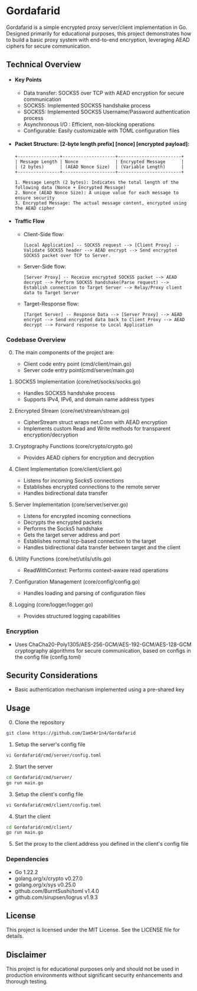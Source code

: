 # Gordafarid

Gordafarid is a simple encrypted proxy server/client implementation in Go. Designed primarily for educational purposes, this project demonstrates how to build a basic proxy system with end-to-end encryption, leveraging AEAD ciphers for secure communication.

## Technical Overview

- #### Key Points
   - Data transfer: SOCKS5 over TCP with AEAD encryption for secure communication
   - SOCKS5: Implemented SOCKS5 handshake process
   - SOCKS5: Implemented SOCKS5 Username/Password authentication process
   - Asynchronous I/O : Efficient, non-blocking operations
   - Configurable: Easily customizable with TOML configuration files
- #### Packet Structure: [2-byte length prefix] [nonce] [encrypted payload]:
   ```plaintext
   +----------------+--------------------+------------------------+
   | Message Length | Nonce              | Encrypted Message      |
   | (2 bytes)      | (AEAD Nonce Size)  | (Variable Length)      |
   +----------------+--------------------+------------------------+
   
   1. Message Length (2 bytes): Indicates the total length of the following data (Nonce + Encrypted Message)
   2. Nonce (AEAD Nonce Size): A unique value for each message to ensure security
   3. Encrypted Message: The actual message content, encrypted using the AEAD cipher
   ```

- #### Traffic Flow
   - Client-Side flow:
      ```plaintext
      [Local Application] -- SOCKS5 request --> [Client Proxy] -- Validate SOCKS5 header --> AEAD encrypt --> Send encrypted SOCKS5 packet over TCP to Server.
      ```

   - Server-Side flow:
      ```plaintext
      [Server Proxy] -- Receive encrypted SOCKS5 packet --> AEAD decrypt --> Perform SOCKS5 handshake(Parse request) --> Establish connection to Target Server --> Relay/Proxy client data to Target Server
      ```

   - Target-Response flow:
      ```plaintext
      [Target Server] -- Response Data --> [Server Proxy] --> AEAD encrypt --> Send encrypted data back to Client Proxy --> AEAD decrypt --> Forward response to Local Application
      ```
###  Codebase Overview

0. The main components of the project are:
   - Client code entry point (cmd/client/main.go)
   - Server code entry point(cmd/server/main.go)

1. SOCKS5 Implementation (core/net/socks/socks.go)
   - Handles SOCKS5 handshake process
   - Supports IPv4, IPv6, and domain name address types

2. Encrypted Stream (core/net/stream/stream.go)
   - CipherStream struct wraps net.Conn with AEAD encryption
   - Implements custom Read and Write methods for transparent encryption/decryption

3. Cryptography Functions (core/crypto/crypto.go)
   - Provides AEAD ciphers for encryption and decryption

4. Client Implementation (core/client/client.go)
   - Listens for incoming Socks5 connections
   - Establishes encrypted connections to the remote server
   - Handles bidirectional data transfer

5. Server Implementation (core/server/server.go)
   - Listens for encrypted incoming connections
   - Decrypts the encrypted packets
   - Performs the Socks5 handshake
   - Gets the target server address and port
   - Establishes normal tcp-based connection to the target
   - Handles bidirectional data transfer between target and the client

6. Utility Functions (core/net/utils/utils.go)
   - ReadWithContext: Performs context-aware read operations

7. Configuration Management (core/config/config.go)
   - Handles loading and parsing of configuration files

8. Logging (core/logger/logger.go)
   - Provides structured logging capabilities

### Encryption

- Uses ChaCha20-Poly1305/AES-256-GCM/AES-192-GCM/AES-128-GCM cryptography algorithms for secure communication, based on configs in the config file (config.toml)


## Security Considerations
- Basic authentication mechanism implemented using a pre-shared key

## Usage
0. Clone the repository
```bash
git clone https://github.com/Iam54r1n4/Gordafarid
```

1. Setup the server's config file
```bash
vi Gordafarid/cmd/server/config.toml
```

2. Start the server
```bash
cd Gordafarid/cmd/server/
go run main.go
```


3. Setup the client's config file
```bash
vi Gordafarid/cmd/client/config.toml
```

4. Start the client
```bash
cd Gordafarid/cmd/client/
go run main.go
```

5. Set the proxy to the client.address you defined in the client's config file


### Dependencies

- Go 1.22.2
- golang.org/x/crypto v0.27.0
- golang.org/x/sys v0.25.0
- github.com/BurntSushi/toml v1.4.0
- github.com/sirupsen/logrus v1.9.3

## License

This project is licensed under the MIT License. See the LICENSE file for details.

## Disclaimer

This project is for educational purposes only and should not be used in production environments without significant security enhancements and thorough testing.
